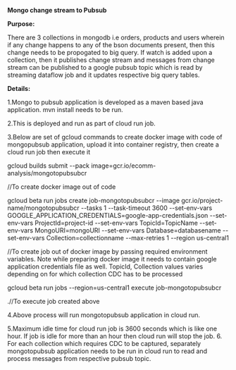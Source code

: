 **Mongo change stream to Pubsub**

 **Purpose:**

There are 3 collections in mongodb i.e orders, products and users wherein if any change happens to any of the bson documents present, then this change needs to be propogated to big query. If watch is added upon a collection, then it publishes change stream and messages from change stream can be published to a google pubsub topic which is read by streaming dataflow job and it updates respective big query tables. 

**Details:** 

1.Mongo to pubsub application is developed as a maven based java application. mvn install needs to be run.

2.This is deployed and run as part of cloud run job. 

3.Below are set of gcloud commands to create docker image with code of mongopubsub application, upload it into container registry, then create a cloud run job then execute it 

gcloud builds submit --pack image=gcr.io/ecomm-analysis/mongotopubsubcr 

 //To create docker image out of code 

 
gcloud beta run jobs create job-mongotopubsubcr --image gcr.io/project-name/mongotopubsubcr --tasks 1 --task-timeout 3600 --set-env-vars GOOGLE_APPLICATION_CREDENTIALS=google-app-credentials.json --set-env-vars ProjectId=project-id --set-env-vars TopicId=TopicName --set-env-vars MongoURI=mongoURI --set-env-vars Database=databasename --set-env-vars Collection=collectionname --max-retries 1 --region us-central1 

//To create job out of docker image by passing required environment variables. Note while preparing docker image it needs to contain google application credentials file as well. TopicId, Collection values varies depending on for which collection CDC has to be processed

 
gcloud beta run jobs --region=us-central1 execute job-mongotopubsubcr 

.//To execute job created above 
 

4.Above process will run mongotopubsub application in cloud run. 

5.Maximum idle time for cloud run job is 3600 seconds which is like one hour. If job is idle for more than an hour then cloud run will stop the job.
6. For each collection which requires CDC to be captured, separately mongotopubsub application needs to be run in cloud run to read and process messages from respective pubsub topic.
